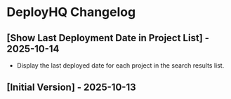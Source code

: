 # DeployHQ Changelog

## [Show Last Deployment Date in Project List] - 2025-10-14
- Display the last deployed date for each project in the search results list.

## [Initial Version] - 2025-10-13